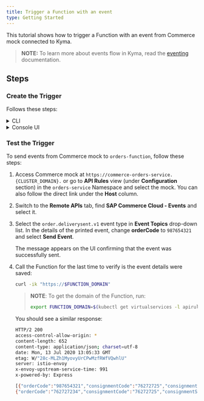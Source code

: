 ```yaml
---
title: Trigger a Function with an event
type: Getting Started
---
```


This tutorial shows how to trigger a Function with an event from Commerce mock connected to Kyma.

> **NOTE:** To learn more about events flow in Kyma, read the [eventing](/components/event-mesh) documentation.

## Steps

### Create the Trigger

Follows these steps:

<div tabs name="steps" group="trigger-function">
  <details>
  <summary label="cli">
  CLI
  </summary>

1. Create a Trigger CR for the `orders-function` Function to subscribe the Function to the `order.deliverysent.v1` event Commerce mock:

```yaml
cat <<EOF | kubectl apply -f  -
apiVersion: eventing.knative.dev/v1alpha1
kind: Trigger
metadata:
  name: orders-function
  namespace: orders-service
spec:
  broker: default
  filter:
    attributes:
      eventtypeversion: v1
      source: commerce-mock
      type: order.deliverysent
  subscriber:
    ref:
      apiVersion: v1
      kind: Service
      name: orders-function
      namespace: orders-service
EOF
```

where:
- **spec.filter.attributes.eventtypeversion** points to the specific event version. In our case, it is `v1`.
- **spec.filter.attributes.source** is taken from the name of the Application CR and specifies the source of events. In our example, it is `commerce-mock`.
- **spec.filter.attributes.type** points to the given event type to which you want to subscribe the Function. In our case, it is `order.deliverysent`.

2. Check if the Trigger CR was created and is ready. The status of the CR should state `True`:

   ```bash
   kubectl get trigger orders-function -n orders-service -o=jsonpath="{.status.conditions[2].status}"
   ```

    </details>
    <details>
    <summary label="console-ui">
    Console UI
    </summary>

1. Navigate to the `orders-service` Namespace view in the Console UI from the drop-down list in the top navigation panel.

2. Go to the **Functions** view under the **Development** section in the left navigation panel and navigate to `orders-function`.

3. Once in the Function's details view, switch to the **Configuration** tab and select **Add Event Trigger** in the **Event Triggers** section.

4. Once the pop-up box opens, find the `order.deliverysent` event with the `v1` version from the `commerce-mock` application. Mark it on the list and select **Add**.

The message appears on the UI confirming that the event trigger was created, and you will see it in the **Event Triggers** section in the Function's details view.

    </details>
</div>

### Test the Trigger

To send events from Commerce mock to `orders-function`, follow these steps:

1. Access Commerce mock at `https://commerce-orders-service.{CLUSTER_DOMAIN}.` or go to **API Rules** view (under **Configuration** section) in the `orders-service` Namespace and select the mock. You can also follow the direct link under the **Host** column.

2. Switch to the **Remote APIs** tab, find **SAP Commerce Cloud - Events** and select it.

3. Select the `order.deliverysent.v1` event type in **Event Topics** drop-down list. In the details of the printed event, change **orderCode** to `987654321` and select **Send Event**.

   The message appears on the UI confirming that the event was successfully sent.

4. Call the Function for the last time to verify is the event details were saved:

   ```bash
   curl -ik "https://$FUNCTION_DOMAIN"
   ```

   > **NOTE**: To get the domain of the Function, run:
   >
   > ```bash
   > export FUNCTION_DOMAIN=$(kubectl get virtualservices -l apirule.gateway.kyma-project.io/v1alpha1=orders-function.orders-service -n orders-service -o=jsonpath='{.items[*].spec.hosts[0]}')
   > ```

   You should see a similar response:

   ```bash
   HTTP/2 200
   access-control-allow-origin: *
   content-length: 652
   content-type: application/json; charset=utf-8
   date: Mon, 13 Jul 2020 13:05:33 GMT
   etag: W/"28c-MLZh1MyovyUrCPwMzfRWfVQwhlU"
   server: istio-envoy
   x-envoy-upstream-service-time: 991
   x-powered-by: Express

   [{"orderCode":"987654321","consignmentCode":"76272725","consignmentStatus":"PICKUP_COMPLETE"},
   {"orderCode":"762727234","consignmentCode":"76272725","consignmentStatus":"PICKUP_COMPLETE"}, {"orderCode":"762727210","consignmentCode":"76272725","consignmentStatus":"PICKUP_COMPLETE"}, {"orderCode":"123456789","consignmentCode":"76272725","consignmentStatus":"PICKUP_COMPLETE"}]
   ```
